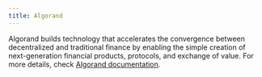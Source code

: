 ```yaml
---
title: Algorand
---
```


Algorand builds technology that accelerates the convergence between decentralized and traditional finance by enabling the simple creation of next-generation financial products, protocols, and exchange of value. For more details, check [Algorand documentation](https://manual.grid.tf/playground/algorand.html).

